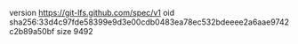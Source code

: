 version https://git-lfs.github.com/spec/v1
oid sha256:33d4c97fde58399e9d3e00cdb0483ea78ec532bdeeee2a6aae9742c2b89a50bf
size 9492
